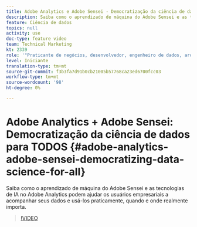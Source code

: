 ```yaml
---
title: Adobe Analytics e Adobe Sensei - Democratização da ciência de dados para TODOS
description: Saiba como o aprendizado de máquina do Adobe Sensei e as tecnologias de IA no Adobe Analytics podem ajudar os usuários empresariais a acompanhar seus dados e usá-los praticamente, quando e onde realmente importa.
feature: Ciência de dados
topics: null
activity: use
doc-type: feature video
team: Technical Marketing
kt: 2339
role: '"Praticante de negócios, desenvolvedor, engenheiro de dados, arquiteto, arquiteto de dados, administrador, líder"'
level: Iniciante
translation-type: tm+mt
source-git-commit: f3b3fa7d91b0cb21005b57768ca23ed6700fcc03
workflow-type: tm+mt
source-wordcount: '98'
ht-degree: 0%

---
```



# Adobe Analytics + Adobe Sensei: Democratização da ciência de dados para TODOS {#adobe-analytics-adobe-sensei-democratizing-data-science-for-all}

Saiba como o aprendizado de máquina do Adobe Sensei e as tecnologias de IA no Adobe Analytics podem ajudar os usuários empresariais a acompanhar seus dados e usá-los praticamente, quando e onde realmente importa.

>[!VIDEO](https://video.tv.adobe.com/v/25838/?quality=12)
